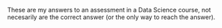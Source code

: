 These are my answers to an assessment in a Data Science course, not necesarily are the correct answer (or the only way to reach the answer).

